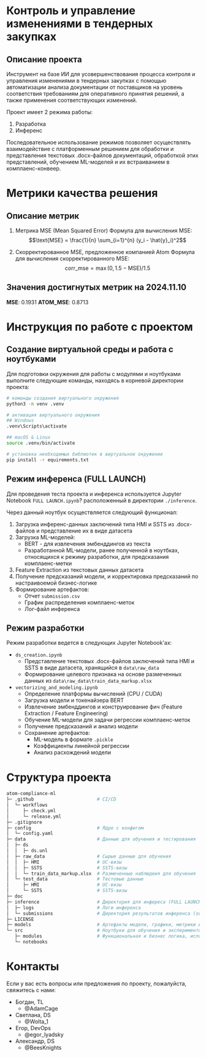 # Контроль и управление изменениями в тендерных закупках
## Описание проекта

Инструмент на базе ИИ для усовершенствования процесса контроля и управления изменениями в тендерных закупках с помощью автоматизации анализа документации от поставщиков на уровень соответствия требованиям для оперативного принятия решений, а также применения соответствующих изменений.

Проект имеет 2 режима работы:
1. Разработка
2. Инференс

Последовательное использование режимов позволяет осуществлять взаимодействие с платформенным решением для обработки и представления текстовых .docx-файлов документаций, обработкой этих представлений, обучением ML-моделей и их встраиванием в комплаенс-конвеер.

# Метрики качества решения
## Описание метрик

1. Метрика MSE (Mean Squared Error) Формула для вычисления MSE: $$\text{MSE} = \frac{1}{n} \sum_{i=1}^{n} (y_i - \hat{y}_i)^2$$ 

2. Скорректированное MSE, предложенное компанией Atom Формула для вычисления скорректированного MSE: $$\text{corr\_mse} = \max(0, 1.5 - \text{MSE}) / 1.5$$

## Значения достигнутых метрик на 2024.11.10
**MSE**: 0.1931
**ATOM_MSE**: 0.8713

# Инструкция по работе с проектом
## Создание виртуальной среды и работа с ноутбуками

Для подготовки окружения для работы с модулями и ноутбуками выполните следующие команды, находясь в корневой директории проекта:

```bash
# команды создания виртуального окружения
python3 -m venv .venv

# активация виртуального окружения
## Windows
.venv\Scripts\activate

## macOS & Linux
source .venv/bin/activate

# установка необходимых библиотек в виртуальное окружение
pip install -r equirements.txt
```

## Режим инференса (FULL LAUNCH)

Для проведения теста проекта и инференса используется Jupyter Notebook `FULL LAUNCH.ipynb`? расположенный в директории `./inference`.

Через данный ноутбук осуществляется следующий функционал:
1. Загрузка инференс-данных заключений типа HMI и SSTS из .docx-файлов и представление их в виде датасета
2. Загрузка ML-моделей:
   - BERT - для извлечения эмбенддингов из текста
   - Разработанной ML-модели, ранее полученной в ноутбках, относящихся к режиму разработки, для предсказания комплаенс-метки
3. Feature Extraction из текстовых данных датасета
4. Получение предсказаний модели, и корректировка предсказаний по настраивоемой бизнес-логике
5. Формирование артефактов:
   - Отчет `submission.csv`
   - График распределения комплаенс-меток
   - Лог-файл инференса

## Режим разработки

Режим разработки ведется в следующих Jupyter Notebook'ах:
- `ds_creation.ipynb`
   - Представление текстовых .docx-файлов заключений типа HMI и SSTS в виде датасета, хранящийся в `data\raw_data`
   - Формирование целевого признака на основе размеченных данных из `data\raw_data\train_data_markup.xlsx`
- `vectorizing_and_modeling.ipynb`
   - Определение платформы вычислений (CPU / CUDA)
   - Загрузка модели и токенайзера BERT
   - Извлечение эмбенддингов и конструирование фич (Feature Extraction / Feature Engineering)
   - Обучение ML-модели для задачи регрессии комплаенс-меток
   - Получение предсказаний и анализ модели
   - Сохранение артефактов:
      - ML-модель в формате `.pickle`
      - Коэффициенты линейной регрессии
      - Анализ расхождений модели

# Структура проекта

```bash
atom-compliance-ml
├─ .github                       # CI/CD
│  └─ workflows
│     ├─ check.yml
│     └─ release.yml
├─ .gitignore
├─ config                        # Ядро с конфигом
│  └─ config.yaml
├─ data                          # Данные для обучения и тестирования
│  ├─ ds
│  │  ├─ ds.unl
│  ├─ raw_data                   # Сырые данные для обучения
│  │  ├─ HMI                     # UC-визы
│  │  ├─ SSTS                    # SSTS-визы
│  │  └─ train_data_markup.xlsx  # Размеченные наблюдеия для обучения
│  └─ test_data                  # Тестовые данные
│     ├─ HMI                     # UC-визы
│     └─ SSTS                    # SSTS-визы
├─ doc
├─ inference                     # Директория для инфереса (FULL LAUNCH)
│  ├─ logs                       # Логи инференса
│  └─ submissions                # Директория результатов инференса (submissions)
├─ LICENSE
├─ models                        # Артефакты модели, графики, метрики и т.д.
└─ src                           # Ноутбуки для обучения и экспериментов, модули
   ├─ modules                    # Функциональная и бизнес логика, используемая во всех ноутбуках
   └─ notebooks

```

# Контакты
Если у вас есть вопросы или предложения по проекту, пожалуйста, свяжитесь с нами:
- Богдан, TL
   - @AdamCage
- Светлана, DS
   - @Wolta_1
- Егор, DevOps
   - @egor_lyadsky
- Александр, DS
   - @BeesKnights
